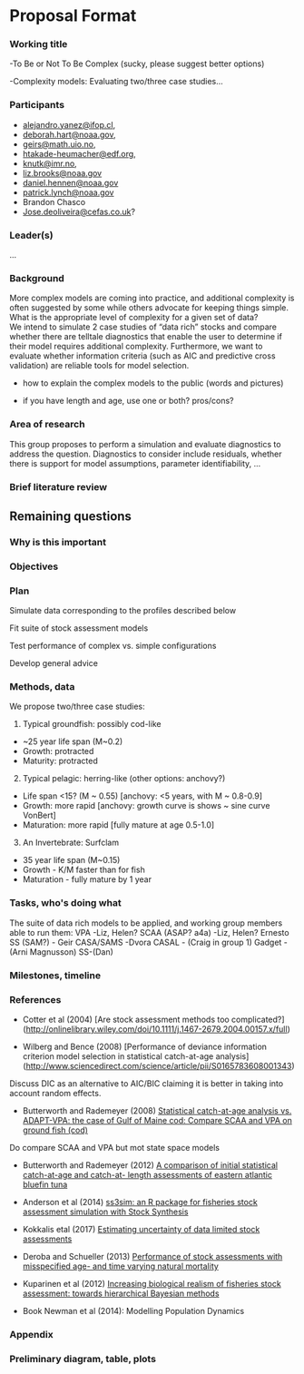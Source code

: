 # Proposal Format

### Working title
-To Be or Not To Be Complex (sucky, please suggest better options)

-Complexity models: Evaluating two/three case studies... 


### Participants

- alejandro.yanez@ifop.cl,
- deborah.hart@noaa.gov,
- geirs@math.uio.no,
- htakade-heumacher@edf.org,
- knutk@imr.no,
- liz.brooks@noaa.gov
- daniel.hennen@noaa.gov
- patrick.lynch@noaa.gov
- Brandon Chasco
- Jose.deoliveira@cefas.co.uk?

### Leader(s)

...

### Background

More complex models are coming into practice, and additional complexity is often suggested by some while others advocate 
for keeping things simple.  What is the appropriate level of complexity for a given set of data?  
We intend to simulate 2 case studies of “data rich” stocks and compare whether there are telltale diagnostics 
that enable the user to determine if their model requires additional complexity.  Furthermore, we want to evaluate whether 
information criteria (such as AIC and predictive cross validation) are reliable tools for model selection.
  
- how to explain the complex models to the public (words and pictures)

- if you have length and age, use one or both? pros/cons?

### Area of research

This group proposes to perform a simulation and evaluate diagnostics to address the question. 
Diagnostics to consider include residuals, whether there is support for model assumptions, parameter identifiability, ...

### Brief literature review

## Remaining questions

### Why is this important

### Objectives

### Plan

Simulate data corresponding to the profiles described below

Fit suite of stock assessment models 

Test performance of complex vs. simple configurations

Develop general advice 


### Methods, data

We propose two/three case studies:

1. Typical groundfish: possibly cod-like
- \~25 year life span (M\~0.2)
- Growth: protracted
- Maturity: protracted
2. Typical pelagic: herring-like (other options: anchovy?) 
- Life span <15? (M ~ 0.55) [anchovy: <5 years, with M ~ 0.8-0.9]
- Growth: more rapid   [anchovy: growth curve is shows ~ sine curve VonBert]
- Maturation: more rapid [fully mature at age 0.5-1.0]
3. An Invertebrate: Surfclam 
- 35 year life span (M~0.15)
- Growth - K/M faster than for fish
- Maturation - fully mature by 1 year 


### Tasks, who's doing what

The suite of data rich models to be applied, and working group members able to run them:
VPA -Liz, Helen?
SCAA (ASAP? a4a) -Liz, Helen? Ernesto
SS (SAM?) - Geir
CASA/SAMS -Dvora
CASAL - (Craig in group 1)
Gadget - (Arni Magnusson)
SS-(Dan)

### Milestones, timeline
### References

* Cotter et al (2004)
[Are stock assessment methods too complicated?]
(http://onlinelibrary.wiley.com/doi/10.1111/j.1467-2679.2004.00157.x/full)

* Wilberg and Bence (2008)
[Performance of deviance information criterion model selection in statistical catch-at-age analysis]
(http://www.sciencedirect.com/science/article/pii/S0165783608001343)

Discuss DIC as an alternative to AIC/BIC claiming it is better in taking into account random effects.


* Butterworth and Rademeyer (2008)
[Statistical catch-at-age analysis vs. ADAPT-VPA: the case of Gulf of Maine cod: Compare SCAA and VPA on ground fish (cod)](https://academic.oup.com/icesjms/article/65/9/1717/632337)

Do compare SCAA and VPA but mot state space models

* Butterworth and Rademeyer (2012)
[A comparison of initial statistical catch-at-age and catch-at- length assessments of eastern atlantic bluefin tuna](http://www.iccat.es/Documents/CVSP/CV069_2013/n_2/CV069020710.pdf)

* Anderson et al (2014)
[ss3sim: an R package for fisheries stock assessment simulation with Stock Synthesis](http://journals.plos.org/plosone/article/file?id=10.1371/journal.pone.0092725&type=printable)

* Kokkalis etal (2017)
[Estimating uncertainty of data limited stock assessments](https://academic.oup.com/icesjms/article/74/1/69/2669561)

* Deroba and Schueller (2013)
[Performance of stock assessments with misspecified age- and time varying natural mortality](http://www.sciencedirect.com/science/article/pii/S0165783613000830)

* Kuparinen et al (2012)
[Increasing biological realism of fisheries stock assessment: towards hierarchical Bayesian methods](http://www.nrcresearchpress.com/doi/abs/10.1139/a2012-006#.Wg1pF7aZNZ0)

* Book
Newman et al (2014): Modelling Population Dynamics 

### Appendix

### Preliminary diagram, table, plots

